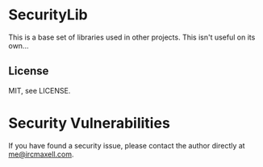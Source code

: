 SecurityLib
===========

This is a base set of libraries used in other projects. This isn't useful on its own...


License
-------

MIT, see LICENSE.

Security Vulnerabilities
========================

If you have found a security issue, please contact the author directly at [me@ircmaxell.com](mailto:me@ircmaxell.com).
